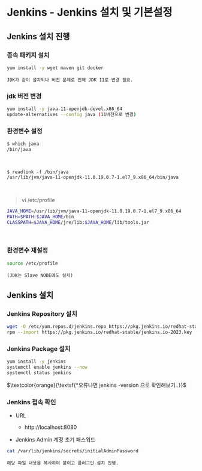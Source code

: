 # Jenkins - Jenkins 설치 및 기본설정

## Jenkins 설치 진행
### 종속 패키지 설치
```bash
yum install -y wget maven git docker
```
`JDK가 같이 설치되나 버전 문제로 인해 JDK 11로 변경 필요.`

### jdk 버전 변경
```bash
yum install -y java-11-openjdk-devel.x86_64
update-alternatives --config java (11버전으로 변경)
```

### 환경변수 설정
```bash
$ which java
/bin/java
```
<br>

```
$ readlink -f /bin/java
/usr/lib/jvm/java-11-openjdk-11.0.19.0.7-1.el7_9.x86_64/bin/java
```
<br>

>vi /etc/profile
```bash
JAVA_HOME=/usr/lib/jvm/java-11-openjdk-11.0.19.0.7-1.el7_9.x86_64
PATH=$PATH:$JAVA_HOME/bin
CLASSPATH=$JAVA_HOME/jre/lib:$JAVA_HOME/lib/tools.jar
```
<br>

### 환경변수 재설정
```bash
source /etc/profile 
```
`(JDK는 Slave NODE에도 설치)`
<br>

## Jenkins 설치

### Jenkins Repository 설치
```bash
wget -O /etc/yum.repos.d/jenkins.repo https://pkg.jenkins.io/redhat-stable/jenkins.repo
rpm --import https://pkg.jenkins.io/redhat-stable/jenkins.io-2023.key
```

### Jenkins Package 설치
```bash
yum install -y jenkins
systemctl enable jenkins --now
systemctl status jenkins
```
$\textcolor{orange}{\textsf{*오류나면 jenkins -version 으로 확인해보기..}}$ 


### Jenkins 접속 확인
- URL 
	- http://localhost:8080

- Jenkins Admin 계정 초기 패스워드 
```bash
cat /var/lib/jenkins/secrets/initialAdminPassword 
```
`해당 파일 내용을 복사하여 붙이고 플러그인 설치 진행.`
<br>
